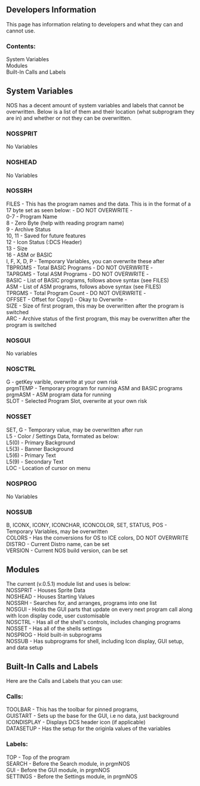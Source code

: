 ## Developers Information  
This page has information relating to developers and what they can and cannot use.
  
### Contents:
System Variables  
Modules  
Built-In Calls and Labels  

## System Variables
NOS has a decent amount of system variables and labels that cannot be overwritten. Below is a list of them and their location (what subprogram they are in) and whether or not they can be overwritten.  
  
### NOSSPRIT    
No Variables  
  
### NOSHEAD  
No Variables  
  
### NOSSRH  
FILES - This has the program names and the data. This is in the format of a 17 byte set as seen below:  - DO NOT OVERWRITE -  
  0-7 - Program Name  
  8 - Zero Byte (help with reading program name)  
  9 - Archive Status  
  10, 11 - Saved for future features  
  12 - Icon Status (:DCS Header)  
  13 - Size  
  16 - ASM or BASIC  
I, F, X, D, P - Temporary Variables, you can overwrite these after  
TBPRGMS - Total BASIC Programs - DO NOT OVERWRITE -  
TAPRGMS - Total ASM Programs - DO NOT OVERWRITE -  
BASIC - List of BASIC programs, follows above syntax (see FILES)  
ASM - List of ASM programs, follows above syntax (see FILES)  
TPRGMS - Total Program Count - DO NOT OVERWRITE -  
OFFSET - Offset for Copy() - Okay to Overwrite -  
SIZE - Size of first program, this may be overwritten after the program is switched  
ARC - Archive status of the first program, this may be overwritten after the program is switched  
  
### NOSGUI  
No variables  
  
### NOSCTRL
G - getKey varible, overwrite at your own risk  
prgmTEMP - Temporary program for running ASM and BASIC programs  
prgmASM - ASM program data for running  
SLOT - Selected Program Slot, overwrite at your own risk  
  
### NOSSET
SET, G - Temporary value, may be overwritten after run  
L5 - Color / Settings Data, formated as below:  
  L5(0) - Primary Background  
  L5(3) - Banner Background  
  L5(6) - Primary Text  
  L5(9) - Secondary Text  
LOC - Location of cursor on menu  

### NOSPROG  
No Variables  
  
### NOSSUB  
B, ICONX, ICONY, ICONCHAR, ICONCOLOR, SET, STATUS, POS - Temporary Variables, may be overwritten  
COLORS - Has the conversions for OS to ICE colors, DO NOT OVERWRITE
DISTRO - Current Distro name, can be set  
VERSION - Current NOS build version, can be set  
  
## Modules  
The current (v.0.5.1) module list and uses is below:  
NOSSPRIT - Houses Sprite Data  
NOSHEAD - Houses Starting Values  
NOSSRH - Searches for, and arranges, programs into one list  
NOSGUI - Holds the GUI parts that update on every next program call along with Icon display code, user customisable   
NOSCTRL - Has all of the shell's controls, includes changing programs  
NOSSET - Has all of the shells settings  
NOSPROG - Hold built-in subprograms  
NOSSUB - Has subprograms for shell, including Icon display, GUI setup, and data setup  
  
## Built-In Calls and Labels  
Here are the Calls and Labels that you can use:  
  
### Calls:  
TOOLBAR - This has the toolbar for pinned programs,  
GUISTART - Sets up the base for the GUI, i.e no data, just background  
ICONDISPLAY - Displays DCS header icon (if applicable)  
DATASETUP - Has the setup for the originla values of the variables  
  
### Labels:  
TOP - Top of the program  
SEARCH - Before the Search module, in prgmNOS  
GUI - Before the GUI module, in prgmNOS  
SETTINGS - Before the Settings module, in prgmNOS  
